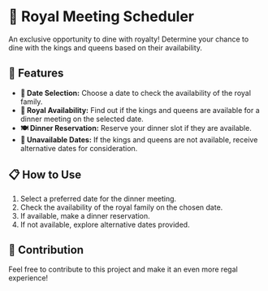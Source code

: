 # 🤴 Royal Meeting Scheduler

An exclusive opportunity to dine with royalty! Determine your chance to dine with the kings and queens based on their availability.

## 🚀 Features

- **📅 Date Selection:** Choose a date to check the availability of the royal family.
- **👑 Royal Availability:** Find out if the kings and queens are available for a dinner meeting on the selected date.
- **🍽️ Dinner Reservation:** Reserve your dinner slot if they are available.
- **🚫 Unavailable Dates:** If the kings and queens are not available, receive alternative dates for consideration.

## 📋 How to Use

1. Select a preferred date for the dinner meeting.
2. Check the availability of the royal family on the chosen date.
3. If available, make a dinner reservation.
4. If not available, explore alternative dates provided.

## 🤝 Contribution

Feel free to contribute to this project and make it an even more regal experience!


